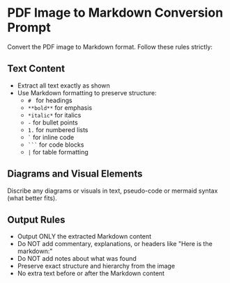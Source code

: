 # PDF Image to Markdown Conversion Prompt

Convert the PDF image to Markdown format. Follow these rules strictly:

## Text Content
- Extract all text exactly as shown
- Use Markdown formatting to preserve structure:
  - `# ` for headings
  - `**bold**` for emphasis
  - `*italic*` for italics
  - `-` for bullet points
  - `1.` for numbered lists
  - `` ` `` for inline code
  - ` ``` ` for code blocks
  - `|` for table formatting

## Diagrams and Visual Elements
Discribe any diagrams or visuals in text, pseudo-code or mermaid syntax (what better fits).

## Output Rules
- Output ONLY the extracted Markdown content
- Do NOT add commentary, explanations, or headers like "Here is the markdown:" 
- Do NOT add notes about what was found
- Preserve exact structure and hierarchy from the image
- No extra text before or after the Markdown content
